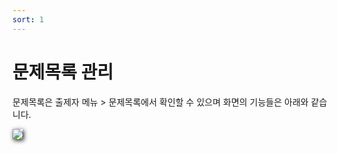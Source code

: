 ```yaml
---
sort: 1
---
```


# 문제목록 관리

문제목록은 출제자 메뉴 > 문제목록에서 확인할 수 있으며 화면의 기능들은 아래와 같습니다.

<img src="https://soystudy.github.io/img/question/questionlist.png" style="box-shadow:2px 2px 7px;">


